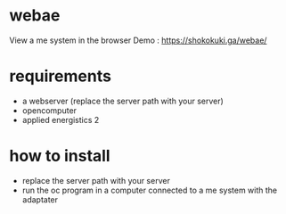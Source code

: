 # webae
View a me system in the browser
Demo : https://shokokuki.ga/webae/

# requirements
- a webserver (replace the server path with your server)
- opencomputer
- applied energistics 2

# how to install
- replace the server path with your server
- run the oc program in a computer connected to a me system with the adaptater
